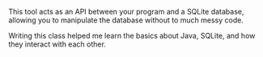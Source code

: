 This tool acts as an API between your program and a SQLite database, allowing you to manipulate the database without to much messy code.

Writing this class helped me learn the basics about Java, SQLite, and how they interact with each other.
